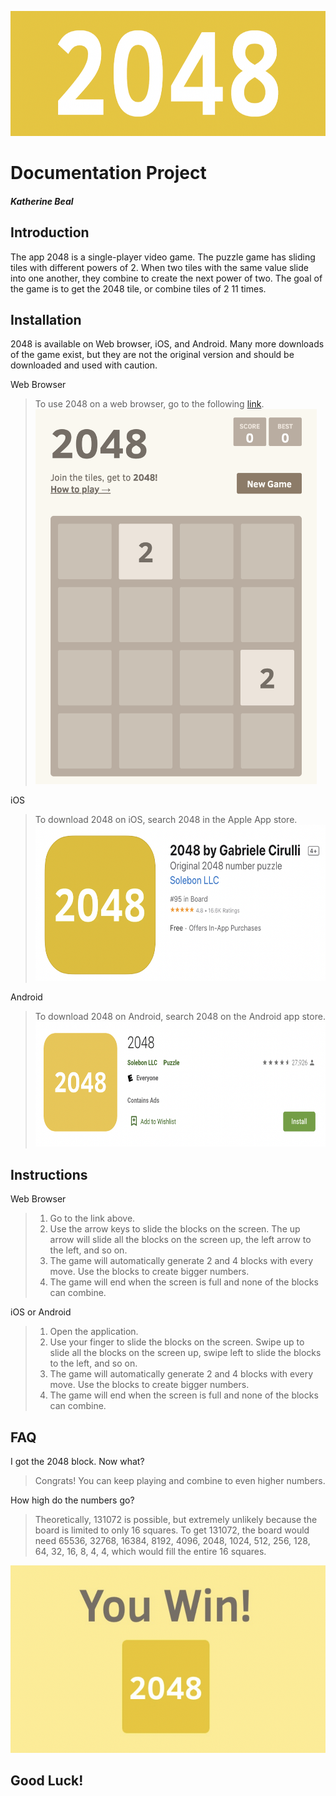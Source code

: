 <img src="2048.png" 
     width="600" 
     height="200" />
# Documentation Project
##### Katherine Beal
## Introduction
The app 2048 is a single-player video game. The puzzle game has sliding tiles with different powers of 2. When two tiles with the same value slide into one another, they combine to create the next power of two. The goal of the game is to get the 2048 tile, or combine tiles of 2 11 times.

## Installation
2048 is available on Web browser, iOS, and Android. Many more downloads of the game exist, but they are not the original version and should be downloaded and used with caution. 

Web Browser
>To use 2048 on a web browser, go to the following [link][p]. <br />
<img src="web2048.png" 
     width="450" 
     height="600" />

iOS
>To download 2048 on iOS, search 2048 in the Apple App store.
<img src="apple2048.png" 
     width="600" 
     height="250" />

Android
>To download 2048 on Android, search 2048 on the Android app store. 
<img src="google2048.png" 
     width="600" 
     height="200" />

## Instructions

Web Browser
>1. Go to the link above. 
>2. Use the arrow keys to slide the blocks on the screen. The up arrow will slide all the blocks on the screen up, the left arrow to the left, and so on.
>3. The game will automatically generate 2 and 4 blocks with every move. Use the blocks to create bigger numbers. 
>4. The game will end when the screen is full and none of the blocks can combine. 
     
iOS or Android
>1. Open the application.
>2. Use your finger to slide the blocks on the screen. Swipe up to slide all the blocks on the screen up, swipe left to slide the blocks to the left, and so on. 
>3. The game will automatically generate 2 and 4 blocks with every move. Use the blocks to create bigger numbers. 
>4. The game will end when the screen is full and none of the blocks can combine.
     
## FAQ
I got the 2048 block. Now what?
> Congrats! You can keep playing and combine to even higher numbers.

How high do the numbers go?
> Theoretically, 131072 is possible, but extremely unlikely because the board is limited to only 16 squares. To get 131072, the board would need 65536, 32768, 16384, 8192, 4096, 2048, 1024, 512, 256, 128, 64, 32, 16, 8, 4, 4, which would fill the entire 16 squares. 

<img src="winner2048.png" 
     width="600" 
     height="300" /> 
     
## Good Luck!     
     
[//]: # (Links)
[p]: <https://play2048.co/>
